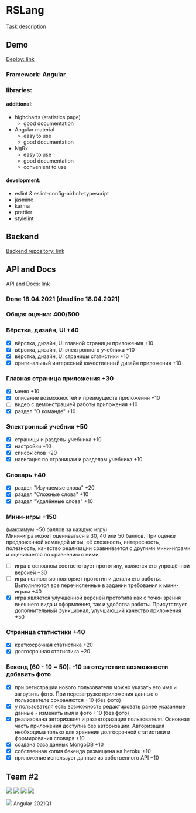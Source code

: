 # RSLang
[Task description](https://github.com/rolling-scopes-school/tasks/blob/master/tasks/angular-new/angular-rslang.md)

## Demo
[Deploy: link](https://rslang-team-2-dirtymalka.netlify.app/)

### Framework: Angular

### libraries:
  
#### additional: 
  -  highcharts (statistics page)
     -  good documentation
  -  Angular material
     -  easy to use
     -  good documentation
  -  NgRx
      -  easy to use
      -  good documentation
      -  convenient to use
  
#### development:
  -  eslint & eslint-config-airbnb-typescript
  -  jasmine
  -  karma
  -  prettier
  -  stylelint

## Backend
[Backend repository: link](https://github.com/Dirtymalka/LearnWords)

## API and Docs
[API and Docs: link](https://guarded-eyrie-57031.herokuapp.com/doc)

### Done 18.04.2021 (deadline 18.04.2021)

### Общая оценка: 400/500

### Вёрстка, дизайн, UI +40

  - [x] вёрстка, дизайн, UI главной страницы приложения +10
  - [x] вёрстка, дизайн, UI электронного учебника +10
  - [x] вёрстка, дизайн, UI страницы статистики +10
  - [x] оригинальный интересный качественный дизайн приложения +10
    
### Главная страница приложения +30 

  - [x] меню +10
  - [x] описание возможностей и преимуществ приложения +10
  - [ ] видео с демонстрацией работы приложения +10
  - [x] раздел "О команде" +10
    
### Электронный учебник +50
 
  - [x] страницы и разделы учебника +10
  - [x] настройки +10
  - [x] список слов +20
  - [x] навигация по страницам и разделам учебника +10
    
### Словарь +40
    
  - [x] раздел "Изучаемые слова" +20
  - [x] раздел "Сложные слова" +10
  - [x] раздел "Удалённые слова" +10
    
### Мини-игры +150
    
  (максимум +50 баллов за каждую игру)  
  Мини-игра может оцениваться в 30, 40 или 50 баллов. При оценке предложенной командой игры, её сложность, интересность, полезность, качество реализации сравнивается с другими мини-играми и оценивается по сравнению с ними.
    
  - [ ] игра в основном соответствует прототипу, является его упрощённой версией +30
  - [ ] игра полностью повторяет прототип и детали его работы. Выполняются все перечисленные в задании требования к мини-играм +40
  - [x] игра является улучшенной версией прототипа как с точки зрения внешнего вида и оформления, так и удобства работы. Присутствует дополнительный функционал, улучшающий качество приложения +50
    
### Страница статистики +40
    
  - [x] краткосрочная статистика +20
  - [x] долгосрочная статистика +20
    
### Бекенд (60 - 10 = 50): -10 за отсутствие возможности добавить фото
 
  - [x] при регистрации нового пользователя можно указать его имя и загрузить фото. При перезагрузке приложения данные о пользователе сохраняются +10 (без фото)
  - [x] у пользователя есть возможность редактировать ранее указанные данные - изменить имя и фото +10 (без фото)
  - [x] реализована авторизация и разавторизация пользователя. Основная часть приложения доступна без авторизации. Авторизация необходима только для хранения долгосрочной статистики и формирования словаря +10
  - [x] создана база данных MongoDB +10
  - [x] собственная копия бекенда размещена на heroku +10
  - [x] приложение использует данные из собственного API +10

## Team #2

[![](https://i.imgur.com/S0M6BGT.png)](https://github.com/Dirtymalka)
[![](https://i.imgur.com/Ao9hT6h.png)](https://github.com/jenia-shibkova)
[![](https://i.imgur.com/jZMlaRS.png)](https://github.com/maxim-tihomirov)
[![](https://i.imgur.com/2I1ayoW.png)](https://github.com/YuriySga)


[![](https://i.imgur.com/BOmznpF.png)](https://rs.school/)  Angular 2021Q1
